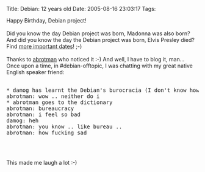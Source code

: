 Title: Debian: 12 years old
Date: 2005-08-16 23:03:17
Tags: 

<p>Happy Birthday, Debian project!<br/><br/>
Did you know the day Debian project was born, Madonna was also born?
And did you know the day the Debian project was born, Elvis Presley
died? Find <a href="http://en.wikipedia.org/wiki/August_16" target="_blank">more important dates</a>! ;-)<br/><br/>
Thanks to <a href="http://phoenix.lhup.edu/~abrotman/" target="_blank">abrotman</a> who noticed it :-) And well, I have to blog it,
man&#8230; Once upon a time, in #debian-offtopic, I was chatting with my
great native English speaker friend:<br/><br/></p>
<pre>* damog has learnt the Debian's burocracia (I don't know how to spell it in English).
abrotman: wow .. neither do i
* abrotman goes to the dictionary
abrotman: bureaucracy
abrotman: i feel so bad
damog: heh
abrotman: you know .. like bureau ..
abrotman: how fucking sad</pre>
<br/><br/><p>
This made me laugh a lot :-)<br/><br/><br/></p>

